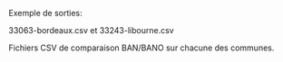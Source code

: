 Exemple de sorties:

33063-bordeaux.csv et 33243-libourne.csv

Fichiers CSV de comparaison BAN/BANO sur chacune des communes.

